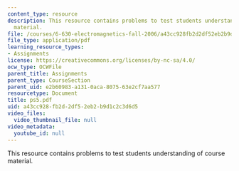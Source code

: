 ```yaml
---
content_type: resource
description: This resource contains problems to test students understanding of course
  material.
file: /courses/6-630-electromagnetics-fall-2006/a43cc928fb2d2df52eb2b9d1c2c3d6d5_ps5.pdf
file_type: application/pdf
learning_resource_types:
- Assignments
license: https://creativecommons.org/licenses/by-nc-sa/4.0/
ocw_type: OCWFile
parent_title: Assignments
parent_type: CourseSection
parent_uid: e2b60983-a131-0aca-8075-63e2cf7aa577
resourcetype: Document
title: ps5.pdf
uid: a43cc928-fb2d-2df5-2eb2-b9d1c2c3d6d5
video_files:
  video_thumbnail_file: null
video_metadata:
  youtube_id: null
---
```

This resource contains problems to test students understanding of course material.